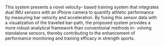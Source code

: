 This system presents a novel velocity-
based training system that integrates dual IMU sensors
with an iPhone camera to quantify athletic performance
by measuring bar velocity and acceleration. By fusing
this sensor data with a visualization of the traveled
bar-path, the proposed system provides a more robust
analytical framework than conventional methods in-
volving standalone sensors, thereby contributing to the
enhancement of performance monitoring and training
efficacy in strength sports.
